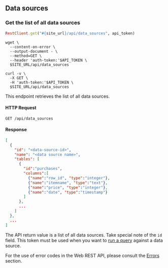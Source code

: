 ## Data sources

### Get the list of all data sources

```ruby
RestClient.get("#{site_url}/api/data_sources", api_token)
```

```shell
wget \
  --content-on-error \
  --output-document - \
  --method=GET \
  --header 'auth-token:'$API_TOKEN \
  $SITE_URL/api/data_sources
```

```curl
curl -v \
  -X GET \
  -H 'auth-token:'$API_TOKEN \
  $SITE_URL/api/data_sources
```

This endpoint retrieves the list of all data sources.

#### HTTP Request

`GET /api/data_sources`

#### Response

```json
[
  {
    "id": "<data-source-id>",
    "name": "<data source name>",
    "tables": [
      {
        "id":"purchases",
        "columns":[
          {"name":"row_id", "type":"integer"},
          {"name":"itemname", "type":"text"},
          {"name":"price", "type":"integer"},
          {"name":"date", "type":"timestamp"}
        ]
      },
      ...
    ]
  },
  ...
]
```

The API return value is a list of all data sources. Take special note of the `id` field. This token must be used when you want to [run a query](#running-a-query) against a data source.

For the use of error codes in the Web REST API, please consult the [Errors](#errors) section.
